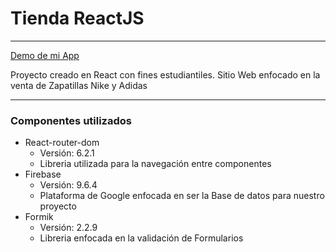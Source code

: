 # Tienda ReactJS #
---
[Demo de mi App][demo]

Proyecto creado en React con fines estudiantiles.
Sitio Web enfocado en la venta de Zapatillas Nike y Adidas

---

### Componentes utilizados

+ React-router-dom 
    + Versión: 6.2.1
    + Libreria utilizada para la navegación entre componentes
+ Firebase 
    + Versión: 9.6.4
    + Plataforma de Google enfocada en ser la Base de datos para nuestro proyecto
+ Formik 
    + Versión: 2.2.9
    + Libreria enfocada en la validación de Formularios

[demo]: <https://hardcore-swanson-5842e7.netlify.app>

